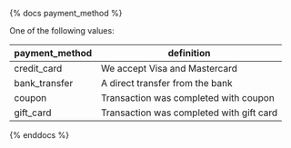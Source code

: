 {% docs payment_method %}
	
One of the following values: 

| payment_method  | definition                                       |
|-----------------|--------------------------------------------------|
| credit_card     | We accept Visa and Mastercard                    |
| bank_transfer   | A direct transfer from the bank                  |
| coupon          | Transaction was completed with coupon            |
| gift_card       | Transaction was completed with gift card         |

{% enddocs %}